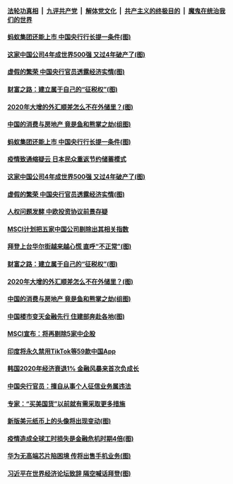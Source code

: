 ####  [法轮功真相](../../../../basic/blob/master/README.md?t=01280131) &nbsp;|&nbsp; [九评共产党](../../../../9ping.md/blob/master/README.md?t=01280131) &nbsp;|&nbsp; [解体党文化](../../../../jtdwh.md/blob/master/README.md?t=01280131)  &nbsp;|&nbsp; [共产主义的终极目的](../../../../gczydzjmd.md/blob/master/README.md?t=01280131) &nbsp;|&nbsp; [魔鬼在统治我们的世界](../../../../mgztzwmdsj.md/blob/master/README.md?t=01280131) 

#### [蚂蚁集团还能上市 中国央行行长提一条件(图)](../pages/p5/960539.md?t=01280131) 

#### [这家中国公司4年成世界500强 又过4年破产了(图)](../pages/p5/960532.md?t=01280131) 

#### [虚假的繁荣 中国央行官员透露经济实情(图)](../pages/p5/960529.md?t=01280131) 

#### [财富之路：建立属于自己的“征税权”(图)](../pages/p5/960484.md?t=01280131) 

#### [2020年大增的外汇顺差怎么不在外储里？(图)](../pages/p5/960481.md?t=01280131) 

#### [中国的消费与房地产 竟是鱼和熊掌之劫(组图)](../pages/p5/960466.md?t=01280131) 

#### [蚂蚁集团还能上市 中国央行行长提一条件(图)](../pages/p5/960539.md?t=01280131) 

#### [疫情致通缩疑云 日本民众重返节约储蓄模式](../pages/p5/960538.md?t=01280131) 

#### [这家中国公司4年成世界500强 又过4年破产了(图)](../pages/p5/960532.md?t=01280131) 

#### [虚假的繁荣 中国央行官员透露经济实情(图)](../pages/p5/960529.md?t=01280131) 

#### [人权问题发酵 中欧投资协议前景存疑](../pages/p5/960522.md?t=01280131) 

#### [MSCI计划把五家中国公司剔除出其相关指数](../pages/p5/960518.md?t=01280131) 

#### [拜登上台华尔街越来越心慌 直呼“不正常”(图)](../pages/p5/960445.md?t=01280131) 

#### [财富之路：建立属于自己的“征税权”(图)](../pages/p5/960484.md?t=01280131) 

#### [2020年大增的外汇顺差怎么不在外储里？(图)](../pages/p5/960481.md?t=01280131) 

#### [中国的消费与房地产 竟是鱼和熊掌之劫(组图)](../pages/p5/960466.md?t=01280131) 

#### [中国楼市变天金融先行 住建部奔赴各地(图)](../pages/p5/960420.md?t=01280131) 

#### [MSCI宣布：将再剔除5家中企股](../pages/p5/960393.md?t=01280131) 

#### [印度将永久禁用TikTok等59款中国App](../pages/p5/960392.md?t=01280131) 

#### [韩国2020年经济衰退1% 金融风暴来首次负成长](../pages/p5/960391.md?t=01280131) 

#### [中国央行官员：擅自从事个人征信业务属违法](../pages/p5/960390.md?t=01280131) 

#### [专家：“买美国货”以前就有需采取更多措施](../pages/p5/960360.md?t=01280131) 

#### [新版美元纸币上的头像将出现变动(图)](../pages/p5/960359.md?t=01280131) 

#### [疫情造成全球工时损失是金融危机时期4倍(图)](../pages/p5/960353.md?t=01280131) 

#### [华为无高端芯片陷困境 传将出售手机业务(图)](../pages/p5/960343.md?t=01280131) 

#### [习近平在世界经济论坛致辞 隔空喊话拜登(图)](../pages/p5/960325.md?t=01280131) 

